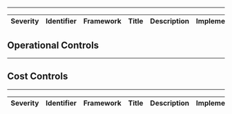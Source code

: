 # 
---

| Severity | Identifier | Framework | Title | Description | Implementation | Code |
| - | - | - | - | - | - | - |

## Operational Controls
---



## Cost Controls
---

| Severity | Identifier | Framework | Title | Description | Implementation | Code |
| - | - | - | - | - | - | - |

